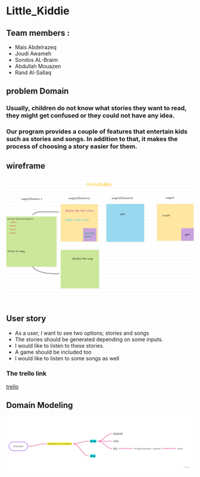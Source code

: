 # Little_Kiddie
## Team members :
- Mais Abdelrazeq 
- Joudi Awameh 
- Sondos AL-Braim 
- Abdullah Mouazen
- Rand Al-Sallaq
## problem Domain 
### ‌Usually,‌ ‌children‌ ‌do‌ ‌not‌ ‌know‌ ‌what‌ ‌stories‌ ‌they‌ ‌want‌ ‌to‌ ‌read,‌ ‌they‌ ‌might‌ ‌get‌ ‌confused‌ ‌or‌ ‌they‌ ‌could‌ ‌not‌ ‌have‌ ‌any‌ ‌idea.‌
### Our program provides a couple of features that entertain kids such as stories and songs. In addition to that, it makes the process of choosing a story easier for them.

## wireframe
![image](images/wireframes.png)

## User story
- As a user, I want to see two options; stories and songs
- The stories should be generated depending on some inputs. 
 - I would like to listen to these stories.
- A game should be included too
- I would like to listen to some songs as well
### The trello link 
[trello](https://trello.com/b/wnzi6I8r/littlekiddie)



## Domain Modeling
![image1](images/MindMap.jpg)